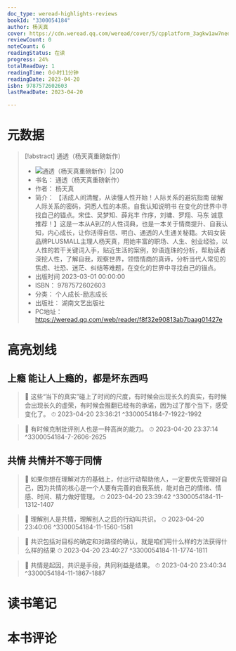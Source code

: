 ```yaml
---
doc_type: weread-highlights-reviews
bookId: "3300054184"
author: 杨天真
cover: https://cdn.weread.qq.com/weread/cover/5/cpplatform_3agkw1aw7nedbefmfqf9zx/t7_cpplatform_3agkw1aw7nedbefmfqf9zx1680246060.jpg
reviewCount: 0
noteCount: 6
readingStatus: 在读
progress: 24%
totalReadDay: 1
readingTime: 0小时11分钟
readingDate: 2023-04-20
isbn: 9787572602603
lastReadDate: 2023-04-20

---
```

# 元数据
> [!abstract] 通透（杨天真重磅新作）
> - ![ 通透（杨天真重磅新作）|200](https://cdn.weread.qq.com/weread/cover/5/cpplatform_3agkw1aw7nedbefmfqf9zx/t7_cpplatform_3agkw1aw7nedbefmfqf9zx1680246060.jpg)
> - 书名： 通透（杨天真重磅新作）
> - 作者： 杨天真
> - 简介： 【活成人间清醒，从读懂人性开始！人际关系的避坑指南 破解人际关系的密码，洞悉人性的本质。自我认知说明书 在变化的世界中寻找自己的锚点。宋佳、吴梦知、薛兆丰 作序，刘墉、罗翔、马东 诚意推荐！】这是一本从A到Z的人性词典，也是一本关于情商提升、自我认知，内心成长，让你活得自信、明白、通透的人生通关秘籍。大码女装品牌PLUSMALL主理人杨天真，用她丰富的职场、人生、创业经验，以人性的若干关键词入手，贴近生活的案例，妙语连珠的分析，帮助读者深挖人性，了解自我，观察世界，领悟情商的真谛，分析当代人常见的焦虑、社恐、迷茫、纠结等难题，在变化的世界中寻找自己的锚点。
> - 出版时间 2023-03-01 00:00:00
> - ISBN： 9787572602603
> - 分类： 个人成长-励志成长
> - 出版社： 湖南文艺出版社
> - PC地址：https://weread.qq.com/web/reader/f8f32e90813ab7baag01427e

# 高亮划线

## 上瘾 能让人上瘾的，都是坏东西吗

> 📌 这些“当下的真实”碰上了时间的尺度，有时候会出现长久的真实，有时候会出现长久的虚荣，有时候会推翻已经有的承诺，因为过了那个当下，感受变化了。 
> ⏱ 2023-04-20 23:36:21 ^3300054184-7-1922-1992

> 📌 有时候克制批评别人也是一种高尚的能力。 
> ⏱ 2023-04-20 23:37:14 ^3300054184-7-2606-2625

## 共情 共情并不等于同情

> 📌 如果你想在理解对方的基础上，付出行动帮助他人，一定要优先管理好自己，因为共情的核心是一个人要有完善的自我系统，能对自己的情绪、情感、时间、精力做好管理。 
> ⏱ 2023-04-20 23:39:42 ^3300054184-11-1312-1407

> 📌 理解别人是共情，理解别人之后的行动叫共识。 
> ⏱ 2023-04-20 23:40:06 ^3300054184-11-1560-1581

> 📌 共识包括对目标的确定和对路径的确认，就是咱们用什么样的方法获得什么样的结果 
> ⏱ 2023-04-20 23:40:27 ^3300054184-11-1774-1811

> 📌 共情是起因，共识是手段，共同利益是结果。 
> ⏱ 2023-04-20 23:40:34 ^3300054184-11-1867-1887

# 读书笔记

# 本书评论

